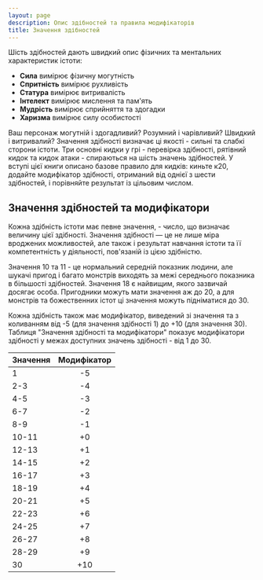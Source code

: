 ```yaml
---
layout: page
description: Опис здібностей та правила модифікаторів
title: Значення здібностей
---
```


Шість здібностей дають швидкий опис фізичних та ментальних характеристик істоти:

* **Сила** вимірює фізичну могутність
* **Спритність** вимірює рухливість
* **Статура** вимірює витривалість
* **Інтелект** вимірює мислення та пам'ять
* **Мудрість** вимірює сприйняття та здогадки
* **Харизма** вимірює силу особистості

Ваш персонаж могутній і здогадливий? Розумний і чарівливий? Швидкий і витривалий? Значення здібності визначає ці якості - сильні та слабкі сторони істоти. Три основні кидки у грі - перевірка здібності, рятівний кидок та кидок атаки - спираються на шість значень здібностей. У вступі цієї книги описано базове правило для кидків: киньте к20, додайте модифікатор здібності, отриманий від однієї з шести здібностей, і порівняйте результат із цільовим числом.

## Значення здібностей та модифікатори
Кожна здібність істоти має певне значення, - число, що визначає величину цієї здібності. Значення здібності — це не лише міра вроджених можливостей, але також і результат навчання істоти та її компетентність у діяльності, пов'язаній із цією здібністю.

Значення 10 та 11 - це нормальний середній показник людини, але шукачі пригод і багато монстрів виходять за межі середнього показника в більшості здібностей. Значення 18 є найвищим, якого зазвичай досягає особа. Пригодники можуть мати значення аж до 20, а для монстрів та божественних істот ці значення можуть підніматися до 30.

Кожна здібність також має модифікатор, виведений зі значення та з коливанням від -5 (для значення здібності 1) до +10 (для значення 30). Таблиця "Значення здібності та модифікатори" показує модифікатори здібності у межах доступних значень здібності - від 1 до 30.

| Значення | Модифікатор |
| -------- |:-----------:|
| 1        |     -5      |
| 2-3      |     -4      |
| 4-5      |     -3      |
| 6-7      |     -2      |
| 8-9      |     -1      |
| 10-11    |     +0      |
| 12-13    |     +1      |
| 14-15    |     +2      |
| 16-17    |     +3      |
| 18-19    |     +4      |
| 20-21    |     +5      |
| 22-23    |     +6      |
| 24-25    |     +7      |
| 26-27    |     +8      |
| 28-29    |     +9      |
| 30       |     +10     |
